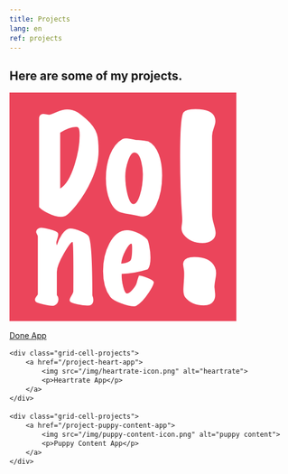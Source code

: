 ```yaml
---
title: Projects
lang: en
ref: projects
---
```


<h2 class="headline">Here are some of my projects.</h2>


<div class="grid-projects">
       <div class="grid-cell-projects">
        <a href="/project-done-app">
            <img src="/img/done-icon.png" alt="Done App">
            <p>Done App</p>
        </a>
    </div>
   
    <div class="grid-cell-projects">
        <a href="/project-heart-app">
            <img src="/img/heartrate-icon.png" alt="heartrate">
            <p>Heartrate App</p>
        </a>
    </div>
    
    <div class="grid-cell-projects">
        <a href="/project-puppy-content-app">
            <img src="/img/puppy-content-icon.png" alt="puppy content">
            <p>Puppy Content App</p>
        </a>
    </div>
</div>
